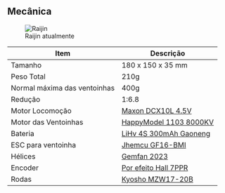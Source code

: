 ## Mecânica

<figure>
    <img src="images/raijin/raijin.png" alt="Raijin">
    <figcaption>Raijin atualmente</figcaption>
</figure>

| Item                         | Descrição                                                                                                  |
| ---------------------------- | ---------------------------------------------------------------------------------------------------------- |
| Tamanho                      | 180 x 150 x 35 mm                                                                                          |
| Peso Total                   | 210g                                                                                                       |
| Normal máxima das ventoinhas | 400g                                                                                                       |
| Redução                      | 1:6.8                                                                                                      |
| Motor Locomoção              | [Maxon DCX10L 4.5V](https://www.maxongroup.com/maxon/view/product/motor/dcmotor/DCX/DCX10/DCX10L01EBSL601) |
| Motor das Ventoinhas         | [HappyModel 1103 8000KV](https://pt.aliexpress.com/item/1005002537806731.html)                             |
| Bateria                      | [LiHv 4S 300mAh Gaoneng](https://pt.aliexpress.com/item/1005004589948198.html)                             |
| ESC para ventoinha           | [Jhemcu GF16-BMI](https://pt.aliexpress.com/item/1005003725857398.html)                                    |
| Hélices                      | [Gemfan 2023](https://pt.aliexpress.com/item/1005003375777991.html)                                        |
| Encoder                      | [Por efeito Hall 7PPR](https://pt.aliexpress.com/item/4001021865436.html)                                  |
| Rodas                        | [Kyosho MZW17-20B](https://rc.kyosho.com/en/mzw17-20b.html)                                                |
